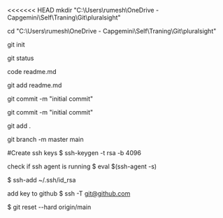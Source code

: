 <<<<<<< HEAD
mkdir "C:\Users\rumesh\OneDrive - Capgemini\Self\Traning\Git\pluralsight"

cd "C:\Users\rumesh\OneDrive - Capgemini\Self\Traning\Git\pluralsight"

git init

git status

code readme.md

git add readme.md

git commit -m "initial commit"

git commit -m "initial commit"

git add .

git branch -m master main

#Create ssh keys
$ ssh-keygen -t rsa -b 4096

check if ssh agent is running
$ eval $(ssh-agent -s)

$ ssh-add ~/.ssh/id_rsa

add key to github
$ ssh -T git@github.com

$ git reset --hard origin/main